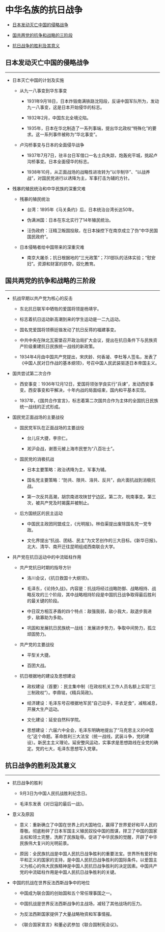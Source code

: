 # 中华名族的抗日战争

  + [日本发动灭亡中国的侵略战争](#日本发动灭亡中国的侵略战争)

  + [国共两党的抗争和战略的三阶段](#国共两党的抗争和战略的三阶段)

  + [抗日战争的胜利及其意义](#抗日战争的胜利及其意义)

## 日本发动灭亡中国的侵略战争

***

  + 日本灭亡中国的计划及实施

    - 从九一八事变到华东事变

      - 1931年9月18日，日本炸毁南满铁路沈阳段，反诬中国军队所为，发动九一八事变，这是日本开始侵华的标志。

      - 1932年2月，中国东北全境沦陷。

      - 1935年，日本在华北制造了一系列事端，提出华北政权“特殊化”的要求。这一系列事件被称为“华北事变”。

    - 卢沟桥事变与日本的全面侵华战争

      - 1937年7月7日，驻丰台日军借口一名士兵失踪，炮轰宛平城，挑起卢沟桥事变。日本全面侵华的标志。

      - 1938年10月，从正面战场的战略性进攻转为“以华制华”、“以战养战”，对国民党进行以诱降为主，军事打击为辅的方针。

  + 残暴的殖民统治和中华民族的深重灾难

    - 残暴的殖民统治

      - 台湾：1895年《马关条约》后，日本统治台湾长达50年。

      - 伪满洲国：日本在东北实行了14年殖民统治。

      - 汪伪政府：汪精卫叛国投敌，在日本操控下在南京成立了伪“中华民国国民政府”。

    - 日本侵略者给中国带来的深重灾难

      - 南京大屠杀；抗日根据地的“三光政策”；731部队的活体实验；“慰安妇”。资源和财富的掠夺。奴化教育。

## 国共两党的抗争和战略的三阶段

***

  + 抗战早期以共产党为核心的反击

    - 东北抗日联军中牺牲的爱国将领是杨靖宇。

    - 标志着抗日运动新高潮到来的学生运动是一二九运动。

    - 国名党爱国将领蔡廷锴发动了抗日反蒋的福建事变。

    - 中共中央在陕北瓦窑堡召开政治局扩大会议，提出在抗日条件下与民族资产阶级重建抗日民族统一战线的新政策。

    - 1934年4月由中国共产党提出，宋庆龄、何香凝、李杜等人签名，发表了《中国人民对日作战的基本纲领》，号召中国人民武装驱逐日本帝国主义。

  + 国共尝试第二次合作

    - 西安事变：1936年12月12日，爱国将领张学良实行“兵谏”，发动西安事变。西安事变和平解决，十年内战的局面结束，国内和平基本实现。

    - 1937年，《国共合作宣言》，标志着第二次国共合作为主体的全国抗日民族统一战线的正式形成。

  + 国民党正面战场的主要战役

    - 国民党军队在正面战场的主要战役

      - 台儿庄大捷，李宗仁。

      - 淞沪会战，谢晋元被上海市民誉为“八百壮士”。

    - 国民党的消极抗战

      - 日本主要策略：政治诱降为主，军事为辅。

      - 国名党主要策略：“防共、限共、溶共、反共”，由片面抗战到消极抗战。

      - 第一次反共高潮，胡宗南进攻陕甘宁边区。第二次，皖南事变。第三次，被共产党及时揭露并被制止。

    - 后方国统区的民主运动

      - 中国民主政团同盟成立，《光明报》。林伯渠提出废除国名党一党专政。

      - 文化界提出“抗战、团结、民主”为文艺创作的三大目标。《新华日报》。北大、清华、南开迁往昆明组成西南联合大学。

  + 共产党在抗日运动中的中流砥柱作用

    - 共产党抗日时期的指导方针

      - 洛川会议，《抗日救国十大纲领》。

      - 毛泽东，《论持久战》。内容是：抗战将经过战略防御、战略相持、战略反攻的三个阶段，其中战略相持阶段是中国抗日战争取得最后胜利的最关键的阶段。

      - 中日双方相互矛盾的四个特点：敌强我弱，敌小我大，敌退步我进步，敌寡助为多助。

      - 巩固和发展抗日民族统一战线：发展进步势力，争取中间势力，孤立顽固势力。

    - 共产党的主要战役

      - 平型关大捷。

      - 百团大战。

    - 抗日根据地的建设及思想建设

      - 政权建设（首要）：民主集中制（在政权机关工作人员名额上实现“三三制政权”）。李鼎铭，《精兵简政》。

      - 经济建设：毛泽东号召根据地军民“自己动手，丰衣足食”，减租减息，开展大生产运动。

      - 文化建设：延安自然科学院。

      - 思想建设：六届六中全会，毛泽东明确地提出了“马克思主义的中国化”这个命题。革命胜利三大法宝（统一战线，武装斗争，党的建设）。新民主主义理论。延安整风运动，实事求是思想路线在全党的确定。党的七大，毛泽东思想写入党章。

## 抗日战争的胜利及其意义

***

  + 抗日战争的胜利

    - 9月3日为中国人民抗战胜利纪念日。

    - 毛泽东发表《对日寇的最后一战》。

  + 意义及原因

    - 意义：重新确立了中国在世界上的大国地位，赢得了世界爱好和平人民的尊敬。彻底粉碎了日本军国主义殖民奴役中国的图谋，捍卫了中国的国家主权和领土完整，洗刷了民族耻辱。促进了中华民族的觉醒，开辟了中华民族伟大复兴的光明前景。

    - 原因：全民族抗战是中国人民抗日战争胜利的重要法宝。世界所有爱好和平和正义的国家的支持，是中国人民抗日战争胜利的国际条件。以爱国主义为核心的伟大民族精神是中国人民抗日战争胜利的决定因素。中国共产党的中流砥柱作用是中国人民抗日战争胜利的关键。

  + 中国的抗战在世界反法西斯战争中的地位

    - 中国成为联合国的创始国和五个常任理事国之一。

    - 中国抗战是世界反法西斯战争的主战场，减轻了其他战场的压力。

    - 为反法西斯国家提供了大量战略物资和军事情报。

    - 《联合国家宣言》和董必武参加《联合国制宪会议》。
